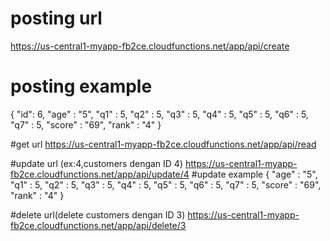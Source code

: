 # posting url
https://us-central1-myapp-fb2ce.cloudfunctions.net/app/api/create
# posting example
{
    "id": 6,
    "age" : "5",
    "q1" : 5,
    "q2" : 5,
    "q3" : 5,
    "q4" : 5,
    "q5" : 5,
    "q6" : 5,
    "q7" : 5,
    "score" : "69",
    "rank" : "4"
}

#get url
https://us-central1-myapp-fb2ce.cloudfunctions.net/app/api/read

#update url (ex:4,customers dengan ID 4)
https://us-central1-myapp-fb2ce.cloudfunctions.net/app/api/update/4
#update example
{
    "age" : "5",
    "q1" : 5,
    "q2" : 5,
    "q3" : 5,
    "q4" : 5,
    "q5" : 5,
    "q6" : 5,
    "q7" : 5,
    "score" : "69",
    "rank" : "4"
}

#delete url(delete customers dengan ID 3)
https://us-central1-myapp-fb2ce.cloudfunctions.net/app/api/delete/3
